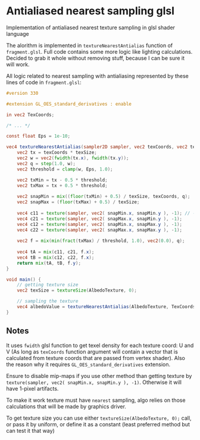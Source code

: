 # Antialiased nearest sampling glsl

Implementation of antialiased nearest texture sampling in glsl shader language

The alorithm is implemented in `textureNearestAntialias` function of `fragment.glsl`. Full code contains some more logic like lighting calculations. Decided to grab it whole without removing stuff, because I can be sure it will work.

 All logic related to nearest sampling with antialiasing represented by these lines of code in `fragment.glsl`:
```glsl
#version 330

#extension GL_OES_standard_derivatives : enable

in vec2 TexCoords;

/* ... */

const float Eps = 1e-10;

vec4 textureNearestAntialias(sampler2D sampler, vec2 texCoords, vec2 texSize) {
	vec2 tx = texCoords * texSize;
	vec2 w = vec2(fwidth(tx.x), fwidth(tx.y));
	vec2 q = step(1.0, w);
	vec2 threshold = clamp(w, Eps, 1.0);

	vec2 txMin = tx - 0.5 * threshold;
	vec2 txMax = tx + 0.5 * threshold;
	
	vec2 snapMin = mix((floor(txMin) + 0.5) / texSize, texCoords, q);
	vec2 snapMax = (floor(txMax) + 0.5) / texSize;
	
	vec4 c11 = texture(sampler, vec2( snapMin.x, snapMin.y ), -1); // -1 means don't use mip-maps (seems like)
	vec4 c21 = texture(sampler, vec2( snapMax.x, snapMin.y ), -1);
	vec4 c12 = texture(sampler, vec2( snapMin.x, snapMax.y ), -1);
	vec4 c22 = texture(sampler, vec2( snapMax.x, snapMax.y ), -1);
	
	vec2 f = mix(min(fract(txMax) / threshold, 1.0), vec2(0.0), q);
	
	vec4 tA = mix(c11, c21, f.x);
	vec4 tB = mix(c12, c22, f.x);
	return mix(tA, tB, f.y);
}

void main() {
	// getting texture size
	vec2 texSize = textureSize(AlbedoTexture, 0);

	// sampling the texture
	vec4 albedoValue = textureNearestAntialias(AlbedoTexture, TexCoords, texSize);
}
```

## Notes
It uses `fwidth` glsl function to get texel density for each texture coord: U and V (As long as `texCoords` function argument will contain a vector that is calculated from texture coords that are passed from vertex shader). Also the reason why it requires `GL_OES_standard_derivatives` extension.

Ensure to disable mip-maps if you use other method than getting texture by `texture(sampler, vec2( snapMin.x, snapMin.y ), -1)`. Otherwise it will have 1-pixel artifacts.

To make it work texture must have `nearest` sampling, algo relies on those calculations that will be made by graphics driver.

To get texture size you can use either `textureSize(AlbedoTexture, 0);` call, or pass it by uniform, or define it as a constant (least preferred method but can test it that way)
